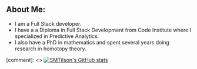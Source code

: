 ## About Me:
- I am a Full Stack developer.
- I have a a Diploma in Full Stack Development from Code Institute where I specialized in Predictive Analytics.
- I also have a PhD in mathematics and spent several years doing research in homotopy theory.


[comment]: <> [![SMTilson's GitHub stats](https://github-readme-stats.vercel.app/api?username=smtilson)](https://github.com/anuraghazra/github-readme-stats)
